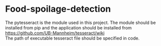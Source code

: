 # Food-spoilage-detection

The pytesseract is the module used in this project.
The module  should be installed from pip and the application should be installed from https://github.com/UB-Mannheim/tesseract/wiki  
The path of executable tesseract file should be specified in code.
